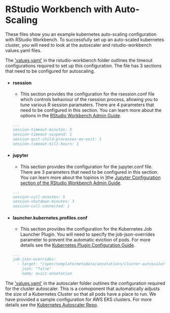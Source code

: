 # RStudio Workbench with Auto-Scaling

These files show you an example kubernetes auto-scaling configuration with RStudio Workbench. To successfully set up an auto-scaled kubernetes cluster, you will need to look at the autoscaler and rstudio-workbench values.yaml files. 

The ['values.yaml'](../auto-scaling/rstudio-workbench/values.yaml) in the rstudio-workbench folder outlines the timeout configurations required to set up this configuration. The file has 3 sections that need to be configured for autoscaling. 

- #### rsession
    - This section provides the configuration for the rsession.conf file which controls behaviour of the rsession process, allowing you to tune various R session paramaters. There are 4 parameters that need to be configured in this section. You can learn more about the options in the [RStudio Workbench Admin Guide](https://docs.rstudio.com/ide/server-pro/rstudio_server_configuration/rsession_conf.html#session-settings).

    ```yaml
    ...
    session-timeout-minutes: 5
    session-timeout-suspend: 1
    session-quit-child-processes-on-exit: 1
    session-timeout-kill-hours: 1
    ```

- #### jupyter
    - This section provides the configuration for the jupyter.conf file. There are 3 parameters that need to be configured in this section. You can learn more about the topinos in ]the [Jupyter Configuration section of the RStudio Workbench Admin Guide](https://docs.rstudio.com/ide/server-pro/latest/jupyter_sessions/configuration.html).

    ```yaml
    ...
    session-cull-minutes: 5
    session-shutdown-minutes: 3
    session-cull-connected: 1
    ```

- #### launcher.kubernetes.profiles.conf
    - This section provides the configuration for the Kubernetes Job Launcher Plugin. You will need to specify the job-json-overrides parameter to prevent the automatic eviction of pods. For more details see the [Kubernetes Plugin Configuration Guide](https://docs.rstudio.com/job-launcher/latest/kube.html#kube-config). 
    
    ```yaml
    ...
    job-json-overrides:
      - target: "/spec/template/metadata/annotations/cluster-autoscaler.kubernetes.io~1safe-to-evict"
        json: "false"
        name: evict-annotation
    ```

The ['values.yaml'](../auto-scaling/autoscaler/values.yaml) in the autoscaler folder outlines the configuration required for the cluster autoscaler. This is a comoponent that automatically adjusts the size of a Kubernetes Cluster so that all pods have a place to run. We have provided a sample configuration for AWS EKS clusters. For more details see the [Kubernetes Autoscaler Repo](https://github.com/kubernetes/autoscaler).


